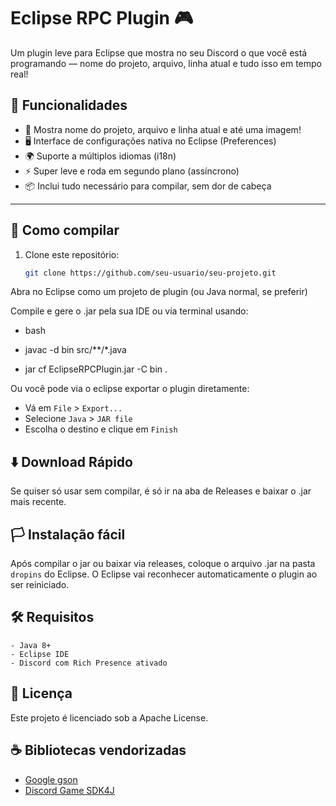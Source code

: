 # Eclipse RPC Plugin 🎮

Um plugin leve para Eclipse que mostra no seu Discord o que você está programando — nome do projeto, arquivo, linha atual e tudo isso em tempo real!

## 🧩 Funcionalidades

- 📁 Mostra nome do projeto, arquivo e linha atual e até uma imagem!
- 🖥️ Interface de configurações nativa no Eclipse (Preferences)
- 🌍 Suporte a múltiplos idiomas (i18n)
- ⚡ Super leve e roda em segundo plano (assíncrono)
- 📦 Inclui tudo necessário para compilar, sem dor de cabeça

---

## 🚀 Como compilar

1. Clone este repositório:
   ```bash
   git clone https://github.com/seu-usuario/seu-projeto.git
Abra no Eclipse como um projeto de plugin (ou Java normal, se preferir)

Compile e gere o .jar pela sua IDE ou via terminal usando:

- bash

- javac -d bin src/**/*.java
- jar cf EclipseRPCPlugin.jar -C bin .

Ou você pode via o eclipse exportar o plugin diretamente:
   - Vá em `File` > `Export...`
   - Selecione `Java` > `JAR file`
   - Escolha o destino e clique em `Finish`

## ⬇️ Download Rápido
Se quiser só usar sem compilar, é só ir na aba de Releases e baixar o .jar mais recente.

## 🏳️ Instalação fácil
Após compilar o jar ou baixar via releases, coloque o arquivo .jar na pasta `dropins` do Eclipse. O Eclipse vai reconhecer automaticamente o plugin ao ser reiniciado.

## 🛠️ Requisitos
	- Java 8+
	- Eclipse IDE
	- Discord com Rich Presence ativado

## 📃 Licença
Este projeto é licenciado sob a Apache License.

## ☕ Bibliotecas vendorizadas
- [Google gson](https://github.com/google/gson)
- [Discord Game SDK4J](https://github.com/JnCrMx/discord-game-sdk4j)